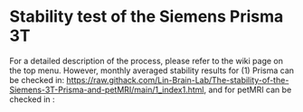 # Stability test of the Siemens Prisma 3T	

For a detailed description of the process, please refer to the wiki page on the top menu. However, monthly averaged stability results for (1) Prisma can be checked in:
https://raw.githack.com/Lin-Brain-Lab/The-stability-of-the-Siemens-3T-Prisma-and-petMRI/main/1_index1.html, and for petMRI can be checked in :
